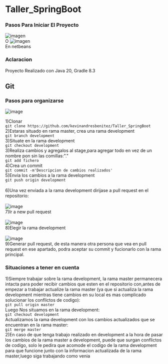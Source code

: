 # Taller_SpringBoot

### Pasos Para Iniciar El Proyecto <br>
![imagen](https://github.com/kevinandresbenitez/Taller_SpringBoot/assets/73619016/cdf2ef0a-00cc-4d16-b65c-45b1d0b5f1f3)<br> 
O
![imagen](https://github.com/kevinandresbenitez/Taller_SpringBoot/assets/73619016/432234c1-8d4f-40d6-9ac7-ce6d34da887f)<br>
En netbeans<br>

### Aclaracion<br>
Proyecto Realizado con Java 20, Gradle 8.3


## Git

### Pasos para organizarse <br>
![image](https://github.com/kevinandresbenitez/Taller_uml/assets/73619016/e41108ad-8043-4d72-8cc9-8ee291c79fcc)  <br> 

1)Clonar  <br>
`git clone https://github.com/kevinandresbenitez/Taller_SpringBoot`<br>
2)Estaras situado en rama master, crea una rama development<br>
`git branch development`<br>
3)Situate en la rama development<br>
`git checkout development`<br>
3)Realiza cambios y agregalos al stage,para agregar todo en vez de un nombre pon sin las comillas:"."<br>
`git add fichero`<br>
4)Crea un commit<br>
`git commit -m'Descripcion de cambios realizados'`<br>
5)Envia los cambios a la rama development<br>
`git push origin development`<br>  
6)Una vez enviada a la rama development dirijase a pull request en el repositorio: <br>  
![image](https://github.com/kevinandresbenitez/Taller_uml/assets/73619016/1623de79-c971-4778-97ff-af0a615bced0) <br> 
7)Ir a new pull request <br>  
![image](https://github.com/kevinandresbenitez/Taller_uml/assets/73619016/0dad736c-cae6-4476-9736-edeb54db7bd0) <br> 
8)Elegir la rama development <br>  
![image](https://github.com/kevinandresbenitez/Taller_uml/assets/73619016/a4d2101e-1127-4ff3-adb7-a627b506c1ae) <br> 
9)Generar pull request, de esta manera otra persona que vea en pull request en ese apartado, podra aceptar su commit y fucionarlo con la rama principal. <br> 



### Situaciones a tener en cuenta <br>
1)Siempre trabajar sobre la rama development, la rama master permanecera intacta para poder recibir cambios que esten en el repositorio con,antes de empezar a trabajar actualize la rama master (ya que si actualiza la rama development mientras tiene cambios en su local es mas complicado solucionar los conflictos de codigo): <br>
`git pull origin master` <br>
Luego Nos situamos en la rama development: <br>
`git checkout development` <br>
Actualizamos la rama development con los cambios actualizados que se encuentran en la rama master: <br>
`git merge master` <br>
2)En caso de que tenga trabajo realizado en development a la hora de pasar los cambios de la rama master a development, puede que surgan conflictos de codigo, solo le pedira que acomode el codigo de la rama development para que funcione junto con la informacion actualizada de la rama master,luego siga trabajando como venia  

